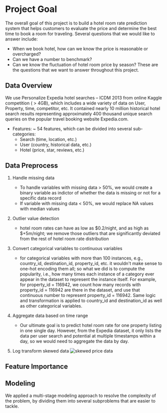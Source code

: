 # Project Goal

The overall goal of this project is to build a hotel room rate prediction system that helps customers to evaluate the price and determine the best time to book a room for traveling. Several questions that we would like to answer include:
* When we book hotel, how can we know the price is reasonable or overcharged? 
* Can we have a number to benchmark?
* Can we know the fluctuation of hotel room price by season?
These are the questions that we want to answer throughout this project.


## Data Overview

We use Personalize Expedia hotel searches – ICDM 2013 from online Kaggle competition ( > 4GB), which includes a wide variety of data on User, Property, time, competitor, etc. It contained nearly 10 million historical hotel search results representing approximately 400 thousand unique search queries on the popular travel booking website Expedia.com. 
* Features: ~ 54 features, which can be divided into several sub-categories:
    * Search (time, location, etc.) 
    * User (country, historical data, etc.) 
    * Hotel (price, star, reviews, etc.)


## Data Preprocess

1. Handle missing data
    * To handle variables with missing data > 50%, we would create a binary variable as indictor of whether the data is missing or not for a specific data record 
    * If variable with missing data < 50%, we would replace NA values with median values
    
2. Outlier value detection
    * hotel room rates can have as low as $0.2/night, and as high as $+5m/night; we remove those outliers that are significantly deviated from the rest of hotel room rate distribution
    
3. Convert categorical variables to continuous variables
    * for categorical variables with more than 100 instances, e.g., country_id, destination_id, property_id, etc. it wouldn't make sense to one-hot encoding them all; so what we did is to compute the popularity, i.e., how many times each instance of a category ever appear in the dataset to represent the instance itself. For example, for property_id = 116942, we count how many records with property_id = 116942 are there in the dataset, and use that continuous number to represent property_id = 116942. Same logic and transformation is applied to country_id and destination_id as well as other categorical variables.

4. Aggregate data based on time range
    * Our ultimate goal is to predict hotel room rate for one property listing in one single day. However, from the Expedia dataset, it only lists the data per user search and potential at multiple timestamps within a day, so we would need to aggregate the data by day. 
    
5. Log transform skewed data
![skewed price data](https://github.com/yuanlii/Expedia_hotel_price_prediction/blob/master/pictures/skewed_price_log_transformed.png)


## Feature Importance



## Modeling

We applied a multi-stage modeling approach to resolve the complexity of the problem, by dividing them into several subproblems that are easier to tackle. 


    
    
